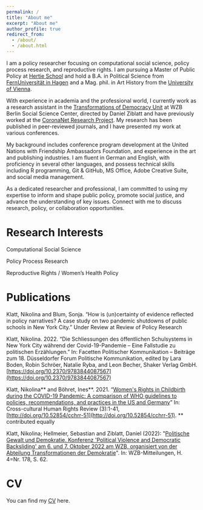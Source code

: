 ```yaml
---
permalink: /
title: "About me"
excerpt: "About me"
author_profile: true
redirect_from: 
  - /about/
  - /about.html
---
```


I am a policy researcher focusing on computational social science, policy process research, and reproductive rights. I am pursuing a Master of Public Policy at [Hertie School](https://www.hertie-school.org/en/) and hold a B.A. in Political Science from [FernUniversität in Hagen](https://www.fernuni-hagen.de/KSW/portale/bapvs/) and a Mag. phil. in Art History from the [University of Vienna](https://kunstgeschichte.univie.ac.at/en/).

With experience in academia and the professional world, I currently work as a research assistant in the [Transformations of Democracy Unit](https://wzb.eu/en/research/dynamics-of-political-systems/transformations-of-democracy) at WZB Berlin Social Science Center, directed by Daniel Ziblatt and have previously worked at the [CoronaNet Research Project](https://www.coronanet-project.org/). My research has been published in peer-reviewed journals, and I have presented my work at various conferences. 

My background includes conference program development at the United Nations with Friendship Ambassadors Foundation, and experience in the art and publishing industries. I am fluent in German and English, with proficiency in several other languages, and possess technical skills including R programming, Git & GitHub, MS Office, Adobe Creative Suite, and social media management.

As a dedicated researcher and professional, I am committed to using my expertise to inform and shape public policy, promote social justice, and advance the understanding of key issues. Connect with me to discuss research, policy, or collaboration opportunities.

Research Interests
======
Computational Social Science

Policy Process Research

Reproductive Rights / Women’s Health Policy

Publications
======

Klatt, Nikolina and Blum, Sonja. “How is (un)certainty of evidence reflected in policy narratives? A case study on two pandemic shutdowns of public schools in New York City.” Under Review at Review of Policy Research 

Klatt, Nikolina. 2022. “Die Schliessungen des öffentlichen Schulsystems in New York City während der Covid-19-Pandemie – Eine Fallstudie zu politischen Erzählungen.” In: Facetten Politischer Kommunikation – Beiträge zum 18. Düsseldorfer Forum Politische Kommunikation, edited by Lara Boden, Robin Schröer, Natalie Ryba, and Leon Becher, Shaker Verlag GmbH. [https://doi.org/10.2370/9783844087567](https://doi.org/10.2370/9783844087567)

Klatt, Nikolina** and Böhret, Ines**. 2021. “[Women's Rights in Childbirth during the COVID-19 Pandemic: A comparison of WHO guidelines to policies, recommendations, and practices in the US and Germany](files/Klatt_Boehret_2021.pdf)” In: Cross-cultural Human Rights Review (3):1-41, [http://doi.org/10.52854/cchrr-51](http://doi.org/10.52854/cchrr-51).
** contributed equally 

Klatt, Nikolina; Hellmeier, Sebastian and Ziblatt, Daniel (2022): "[Politische Gewalt und Demokratie. Konferenz 'Political Violence and Democratic Backsliding' am 6. und 7. Oktober 2022 am WZB, organisiert von der Abteilung Transformationen der Demokratie](files/Klatt_Hellmeier_Ziblatt_2022.pdf)". In: WZB-Mitteilungen, H. 4=Nr. 178, S. 62.

CV
======

You can find my [CV](files/CV_Klatt_Nikolina.pdf) here. 
